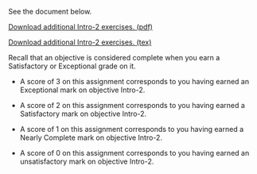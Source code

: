 <div id="uws-droplets-page" markdown="1">

See the document below.

[Download additional Intro-2 exercises. (pdf)](Intro-2.pdf)

[Download additional Intro-2 exercises. (tex)](Intro-2.tex)

Recall that an objective is considered complete when you earn a Satisfactory or Exceptional grade on it.

* A score of 3 on this assignment corresponds to you having earned an Exceptional mark on objective Intro-2.

* A score of 2 on this assignment corresponds to you having earned a Satisfactory mark on objective Intro-2.

* A score of 1 on this assignment corresponds to you having earned a Nearly Complete mark on objective Intro-2.

* A score of 0 on this assignment corresponds to you having earned an unsatisfactory mark on objective Intro-2.
</div>

